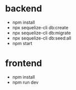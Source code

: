 # backend

* npm install
* npx sequelize-cli db:create
* npx sequelize-cli db:migrate
* npx sequelize-cli db:seed:all
* npm start

# frontend

* npm install
* npm run dev
